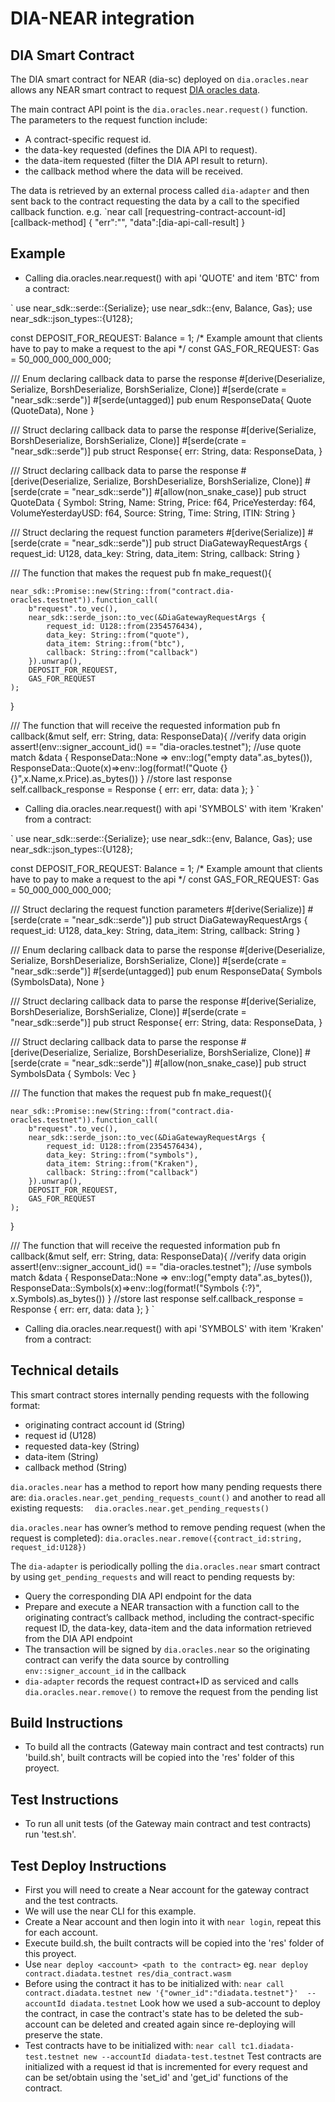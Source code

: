 # DIA-NEAR integration

## DIA Smart Contract

The DIA smart contract for NEAR (dia-sc) deployed on `dia.oracles.near` allows any NEAR smart contract to request [DIA oracles data](https://diadata.org/).

The main contract API point is the `dia.oracles.near.request()` function. The parameters to the request function include: 
* A contract-specific request id.
* the data-key requested (defines the DIA API to request). 
* the data-item requested (filter the DIA API result to return). 
* the callback method where the data will be received.

The data is retrieved by an external process called `dia-adapter` and then sent back to the contract requesting the data by a call to the specified callback function. e.g.
`near call [requestring-contract-account-id] [callback-method] { "err":"", "data":[dia-api-call-result] }

## Example

* Calling dia.oracles.near.request() with api 'QUOTE' and item 'BTC' from a contract:

`
use near_sdk::serde::{Serialize};
use near_sdk::{env, Balance, Gas};
use near_sdk::json_types::{U128};

const DEPOSIT_FOR_REQUEST: Balance = 1; /* Example amount that clients have to pay to make a request to the api */
const GAS_FOR_REQUEST: Gas = 50_000_000_000_000;

/// Enum declaring callback data to parse the response
#[derive(Deserialize, Serialize, BorshDeserialize, BorshSerialize, Clone)]
#[serde(crate = "near_sdk::serde")]
#[serde(untagged)]
pub enum ResponseData{
    Quote (QuoteData),
    None
}

/// Struct declaring callback data to parse the response
#[derive(Serialize, BorshDeserialize, BorshSerialize, Clone)]
#[serde(crate = "near_sdk::serde")]
pub struct Response{
    err: String,
    data: ResponseData,
}

/// Struct declaring callback data to parse the response
#[derive(Deserialize, Serialize, BorshDeserialize, BorshSerialize, Clone)]
#[serde(crate = "near_sdk::serde")]
#[allow(non_snake_case)]
pub struct QuoteData {
    Symbol: String,
    Name: String,
    Price: f64,
    PriceYesterday: f64,
    VolumeYesterdayUSD: f64,
    Source: String,
    Time: String,
    ITIN: String
}

/// Struct declaring the request function parameters
#[derive(Serialize)]
#[serde(crate = "near_sdk::serde")]
pub struct DiaGatewayRequestArgs {
    request_id: U128,
    data_key: String,
    data_item: String,
    callback: String
}

/// The function that makes the request
pub fn make_request(){
    
    near_sdk::Promise::new(String::from("contract.dia-oracles.testnet")).function_call(
        b"request".to_vec(),
        near_sdk::serde_json::to_vec(&DiaGatewayRequestArgs {
            request_id: U128::from(2354576434),
            data_key: String::from("quote"),
            data_item: String::from("btc"),
            callback: String::from("callback")
        }).unwrap(),
        DEPOSIT_FOR_REQUEST,
        GAS_FOR_REQUEST
    );
}

/// The function that will receive the requested information
pub fn callback(&mut self, err: String, data: ResponseData){
    //verify data origin
    assert!(env::signer_account_id() == "dia-oracles.testnet");
    //use quote
    match &data {
        ResponseData::None => env::log("empty data".as_bytes()),
        ResponseData::Quote(x)=>env::log(format!("Quote {} {}",x.Name,x.Price).as_bytes())
    }
    //store last response
    self.callback_response = Response {
        err: err,
        data: data
    };
}
`

* Calling dia.oracles.near.request() with api 'SYMBOLS' with item 'Kraken' from a contract:

`
use near_sdk::serde::{Serialize};
use near_sdk::{env, Balance, Gas};
use near_sdk::json_types::{U128};

const DEPOSIT_FOR_REQUEST: Balance = 1; /* Example amount that clients have to pay to make a request to the api */
const GAS_FOR_REQUEST: Gas = 50_000_000_000_000;

/// Struct declaring the request function parameters
#[derive(Serialize)]
#[serde(crate = "near_sdk::serde")]
pub struct DiaGatewayRequestArgs {
    request_id: U128,
    data_key: String,
    data_item: String,
    callback: String
}

/// Enum declaring callback data to parse the response
#[derive(Deserialize, Serialize, BorshDeserialize, BorshSerialize, Clone)]
#[serde(crate = "near_sdk::serde")]
#[serde(untagged)]
pub enum ResponseData{
    Symbols (SymbolsData),
    None
}

/// Struct declaring callback data to parse the response
#[derive(Serialize, BorshDeserialize, BorshSerialize, Clone)]
#[serde(crate = "near_sdk::serde")]
pub struct Response{
    err: String,
    data: ResponseData,
}

/// Struct declaring callback data to parse the response
#[derive(Deserialize, Serialize, BorshDeserialize, BorshSerialize, Clone)]
#[serde(crate = "near_sdk::serde")]
#[allow(non_snake_case)]
pub struct SymbolsData {
    Symbols: Vec<String>
}

/// The function that makes the request
pub fn make_request(){
    
    near_sdk::Promise::new(String::from("contract.dia-oracles.testnet")).function_call(
        b"request".to_vec(),
        near_sdk::serde_json::to_vec(&DiaGatewayRequestArgs {
            request_id: U128::from(2354576434),
            data_key: String::from("symbols"),
            data_item: String::from("Kraken"),
            callback: String::from("callback")
        }).unwrap(),
        DEPOSIT_FOR_REQUEST,
        GAS_FOR_REQUEST
    );
}

/// The function that will receive the requested information
pub fn callback(&mut self, err: String, data: ResponseData){
    //verify data origin
    assert!(env::signer_account_id() == "dia-oracles.testnet");
    //use symbols
    match &data {
        ResponseData::None => env::log("empty data".as_bytes()),
        ResponseData::Symbols(x)=>env::log(format!("Symbols {:?}", x.Symbols).as_bytes())
    }
    //store last response
    self.callback_response = Response {
        err: err,
        data: data
    };
}
`

* Calling dia.oracles.near.request() with api 'SYMBOLS' with item 'Kraken' from a contract:



## Technical details

This smart contract stores internally pending requests with the following format:
* originating contract account id (String)
* request id (U128)
* requested data-key (String)
* data-item (String)
* callback method (String)

`dia.oracles.near` has a method to report how many pending requests there are: `dia.oracles.near.get_pending_requests_count()` and another to read all existing requests: `  dia.oracles.near.get_pending_requests()`

`dia.oracles.near` has owner’s method to remove pending request (when the request is completed): `dia.oracles.near.remove({contract_id:string, request_id:U128})`

The `dia-adapter` is periodically polling the `dia.oracles.near` smart contract by using `get_pending_requests` and will react to pending requests by:
* Query the corresponding DIA API endpoint for the data
* Prepare and execute a NEAR transaction with a function call to the originating contract’s callback method, including the contract-specific request ID, the data-key, data-item and the data information retrieved from the DIA API endpoint
* The transaction will be signed by `dia.oracles.near` so the originating contract can verify the data source by controlling `env::signer_account_id` in the callback
* `dia-adapter` records the request contract+ID as serviced and calls `dia.oracles.near.remove()` to remove the request from the pending list

## Build Instructions

* To build all the contracts (Gateway main contract and test contracts) run 'build.sh', built contracts will be copied into the 'res' folder of this proyect.

## Test Instructions

* To run all unit tests (of the Gateway main contract and test contracts) run 'test.sh'.

## Test Deploy Instructions

* First you will need to create a Near account for the gateway contract and the test contracts.
* We will use the near CLI for this example.
* Create a Near account and then login into it with `near login`, repeat this for each account.
* Execute build.sh, the built contracts will be copied into the 'res' folder of this proyect.
* Use `near deploy <account> <path to the contract>` eg.
`near deploy contract.diadata.testnet res/dia_contract.wasm`
* Before using the contract it has to be initialized with:
`near call contract.diadata.testnet new '{"owner_id":"diadata.testnet"}'  --accountId diadata.testnet`
    Look how we used a sub-account to deploy the contract, in case the contract's state has to be deleted the sub-account can be deleted and created again since re-deploying will preserve the state.
* Test contracts have to be initialized with:
`near call tc1.diadata-test.testnet new --accountId diadata-test.testnet`
    Test contracts are initialized with a request id that is incremented for every request and can be set/obtain using the 'set_id' and 'get_id' functions of the contract.


